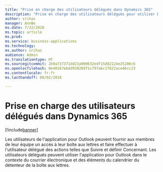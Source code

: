 ```yaml
---
title: "Prise en charge des utilisateurs délégués dans Dynamics 365"
description: "Prise en charge des utilisateurs délégués pour utiliser Dynamics 365 App for Outlook"
author: srihas
manager: AnnBe
ms.date: 7/22/2018
ms.topic: article
ms.prod: 
ms.service: business-applications
ms.technology: 
ms.author: srihas
audience: Admin
ms.translationtype: HT
ms.sourcegitcommit: 2b9a737371dd23a900632edf15d82124e25286c6
ms.openlocfilehash: 0e40167ebdd93020971c797abc1f622ace46cc23
ms.contentlocale: fr-fr
ms.lasthandoff: 08/02/2018

---
```

# <a name="support-for-delegate-users-in-dynamics-365"></a>Prise en charge des utilisateurs délégués dans Dynamics 365


[!include[banner](../../includes/banner.md)]

Les utilisateurs de l'application pour Outlook peuvent fournir aux membres de leur équipe un accès à leur boîte aux lettres et faire effectuer à l'utilisateur délégué des actions telles que Suivre et définir Concernant. Les utilisateurs délégués peuvent utiliser l'application pour Outlook dans le contexte du courrier électronique et des éléments du calendrier du détenteur de la boîte aux lettres.

